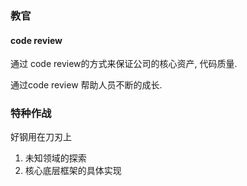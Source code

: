 ### 教官

#### code review
通过 code review的方式来保证公司的核心资产, 代码质量.

通过code review 帮助人员不断的成长.


### 特种作战

好钢用在刀刃上
1. 未知领域的探索
2. 核心底层框架的具体实现
